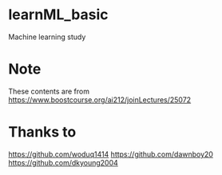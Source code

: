 # learnML_basic

Machine learning study

# Note

These contents are from https://www.boostcourse.org/ai212/joinLectures/25072

# Thanks to

https://github.com/woduq1414
https://github.com/dawnboy20
https://github.com/dkyoung2004

